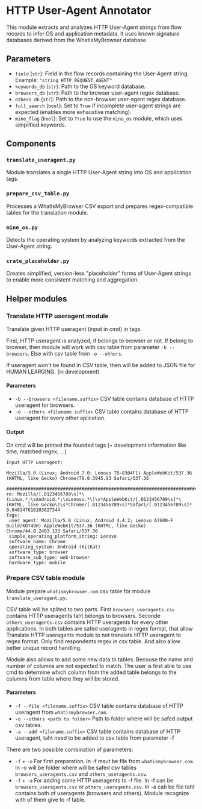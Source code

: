 # HTTP User-Agent Annotator

This module extracts and analyzes HTTP User-Agent strings from flow records to infer OS and application metadata. It uses known signature databases derived from the WhatIsMyBrowser database.

## Parameters

- `field` (`str`): Field in the flow records containing the User-Agent string. Example: `"string HTTP_REQUEST_AGENT"`
- `keywords_db` (`str`): Path to the OS keyword database.
- `browsers_db` (`str`): Path to the browser user-agent regex database.
- `others_db` (`str`): Path to the non-browser user-agent regex database.
- `full_search` (`bool`): Set to `True` if incomplete user-agent strings are expected (enables more exhaustive matching).
- `mine_flag` (`bool`): Set to `True` to use the `mine_os` module, which uses simplified keywords.

## Components

### `translate_useragent.py`
Module translates a single HTTP User-Agent string into OS and application tags.

### `prepare_csv_table.py`
Processes a WhatIsMyBrowser CSV export and prepares regex-compatible tables for the translation module.

### `mine_os.py`
Detects the operating system by analyzing keywords extracted from the User-Agent string.

### `crate_placeholder.py`
Creates simplified, version-less "placeholder" forms of User-Agent strings to enable more consistent matching and aggregation.



## Helper modules

### Translate HTTP useragent module

Translate given HTTP useragent (input in cmd) in tags.

First, HTTP useragent is analyzed, if belongs to browser or not. If belong to browser, then module will work with csv table from parameter `-b --browsers`. Else with csv table from `-o --others`.

If useragent won't be found in CSV table, then will be added to JSON file for HUMAN LEARGING. (in development)

#### Parameters

- `-b --browsers <filename.suffix>` CSV table contains database of HTTP useragent for browsers.
- `-o --others <filename.suffix>` CSV table contains database of HTTP useragent for every other aplication.

#### Output

On cmd will be printed the founded tags (+ development information like time, matched regex, ...)

```
Input HTTP useragent:

Mozilla/5.0 (Linux; Android 7.0; Lenovo TB-8304F1) AppleWebKit/537.36 (KHTML, like Gecko) Chrome/79.0.3945.93 Safari/537.36

##################################################################################
re: Mozilla/[.0123456789\s]*\(Linux.*;\sAndroid.*;\sLenovo.*\)\s*AppleWebKit/[.0123456789\s]*\(KHTML, like Gecko\)\s*Chrome/[.0123456789\s]*Safari/[.0123456789\s]*
0.046347618103027344
Tags:
 user_agent: Mozilla/5.0 (Linux; Android 4.4.2; Lenovo A7600-F Build/KOT49H) AppleWebKit/537.36 (KHTML, like Gecko) Chrome/44.0.2403.133 Safari/537.36
 simple_operating_platform_string: Lenovo
 software_name: Chrome
 operating_system: Android (KitKat)
 software_type: browser
 software_sub_type: web-browser
 hardware_type: mobile
```

### Prepare CSV table module

Module prepare `whatismybrowser.com` csv table for module `translate_useragent.py`.

CSV table will be splited to two parts. First `browsers_useragents.csv` contains HTTP useragents taht belongs to browsers. Seconde `others_useragents.csv` contains HTTP useragents for every other applications. In both tables are safed useragents in regex format, that allow Translate HTTP useragents module to not translate HTTP useragent to regex format. Only find respondents regex in csv table. And also allow better unique record handling.

Module also allows to add some new data to tables. Becouse the name and number of columns are not expected to match. The user is first able to use cmd to determine which column from the added table belongs to the columns from table where they will be stored.

#### Parameters

- `-f --file <filename.suffix>` CSV table contains database of HTTP useragent from `whatismybrowser.com`.
- `-o --others <path to folder>` Path to folder where will be safed output csv tables.
- `-a --add <filename.suffix>` CSV table contains database of HTTP useragent, taht need to be added to csv table from parameter -f

There are two possible combination of parameters:

- `-f` + `-o` For first preparation. In -f msut be file from `whatismybrowser.com`. In -o will be folder where will be safed csv tables `browsers_useragents.csv` and `others_useragents.csv`.
- `-f` + `-a` For adding some HTTP useragents to -f file. In -f can be `browsers_useragents.csv` or `others_useragents.csv`. In -a cab be file taht contains both of useragents (browsers and others). Module recognize with of them give to -f table.
